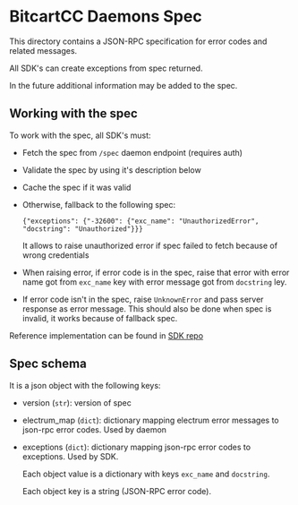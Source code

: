 # BitcartCC Daemons Spec

This directory contains a JSON-RPC specification for error codes and related messages.

All SDK's can create exceptions from spec returned.

In the future additional information may be added to the spec.

## Working with the spec

To work with the spec, all SDK's must:

- Fetch the spec from `/spec` daemon endpoint (requires auth)
- Validate the spec by using it's description below
- Cache the spec if it was valid
- Otherwise, fallback to the following spec:

    `{"exceptions": {"-32600": {"exc_name": "UnauthorizedError", "docstring": "Unauthorized"}}}`
    
    It allows to raise unauthorized error if spec failed to fetch because of wrong credentials
- When raising error, if error code is in the spec, raise that error with
error name got from `exc_name` key with error message got from `docstring` ley.

- If error code isn't in the spec, raise `UnknownError` and pass server response as error message. This should also be done when spec is invalid, it works because of fallback spec.

Reference implementation can be found in [SDK repo](https://github.com/MrNaif2018/bitcart-sdk)

## Spec schema

It is a json object with the following keys:

- version (`str`): version of spec
- electrum_map (`dict`): dictionary mapping electrum error messages to json-rpc error codes. Used by daemon
- exceptions (`dict`): dictionary mapping json-rpc error codes to exceptions. Used by SDK. 

    Each object value is a dictionary
with keys `exc_name` and `docstring`. 

    Each object key is a string (JSON-RPC error code).